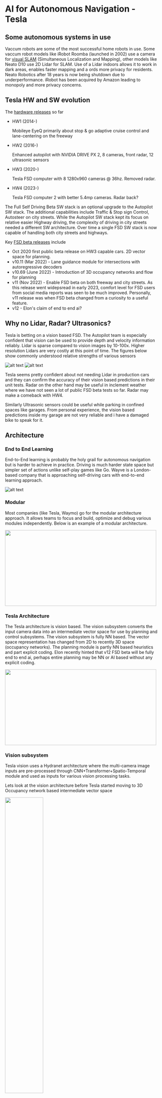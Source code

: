 # AI for Autonomous Navigation - Tesla

## Some autonomous systems in use
Vaccum robots are some of the most successful home robots in use. Some vaccum robot models like iRobot Roomba (launched in 2002) use a camera for [visual SLAM](https://www.technologyreview.com/2015/09/16/247936/the-roomba-now-sees-and-maps-a-home/) (Simultaneous Localization and Mapping), other models like Neato D10 use 2D Lidar for SLAM. Use of a Lidar indoors allows it to work in dark areas, enables faster mapping and a
ords more privacy for residents. Neato Robotics after 18 years is now being shutdown due to underperformance. iRobot has been acquired by Amazon leading to monopoly and more privacy concerns.

## Tesla HW and SW evolution
The [hardware releases](https://en.wikipedia.org/wiki/Tesla_Autopilot#Hardware) so far
* HW1 (2014-)

   Mobileye EyeQ primarily about stop & go adaptive cruise control and lane-centering on the freeway
* HW2 (2016-)

   Enhanced autopilot with NVIDIA DRIVE PX 2, 8 cameras, front radar, 12 ultrasonic sensors
* HW3 (2020-)

   Tesla FSD computer with 8 1280x960 cameras @ 36hz. Removed radar.
* HW4 (2023-)

   Tesla FSD computer 2 with better 5.4mp cameras. Radar back?

The Full Self Driving Beta SW stack is an optional upgrade to the Autopilot SW stack. The additional capabilities include Traffic & Stop sign Control, Autosteer on city streets. While the Autopilot SW stack kept its focus on relative easier Highway driving, the complexity of driving in city streets needed a different SW architecture. Over time a single FSD SW stack is now capable of handling both city streets and highways.

Key [FSD beta releases](https://www.notateslaapp.com/fsd-beta/) include
* Oct 2020 first public beta release on HW3 capable cars. 2D vector space for planning.
* v10.11 (Mar 2022) - Lane guidance module for intersections with autoregressive decoders 
* v10.69 (June 2022) - Introduction of 3D occupancy networks and flow for planning
* v11 (Nov 2022) - Enable FSD beta on both freeway and city streets. As this release went widepsread in early 2023, comfort level for FSD users from social media reports was seen to be much improved. Personally, v11 release was when FSD beta changed from a curiosity to a useful feature.
* v12 - Elon's claim of end to end ai?


## Why no Lidar, Radar? Ultrasonics?
Tesla is betting on a vision based FSD. The Autopilot team is especially confident that vision can be used to provide depth and velocity information reliably.
Lidar is sparse compared to vision images by 10-100x. Higher resolution Lidars are very costly at this point of time.
The figures below show commonly understood relative strengths of various sensors

![alt text](https://github.com/harishbalasub/harishbalasub.github.io/blob/master/docs/assets/img/Tesla-sensor1.png)
![alt text](https://github.com/harishbalasub/harishbalasub.github.io/blob/master/docs/assets/img/Tesla-sensor2.png)

Tesla seems pretty confident about not needing Lidar in production cars and they can confirm the accuracy of their vision based predictions in their unit tests. Radar on the other hand may be useful in inclement weather where we have not seen a lot of public FSD beta tests so far. Radar may make a comeback with HW4.

Similarly Ultrasonic sensors could be useful while parking in confined spaces like garages. From personal experience, the vision based predictions inside my garage are not very reliable and i have a damaged bike to speak for it.


## Architecture
### End to End Learning
End-to-End learning is probably the holy grail for autonomous navigation but is harder to achieve in practice. Driving is much harder state space but simpler set of actions unlike self-play games like Go. Wayve is a London-based company that is approaching self-driving cars with end-to-end learning approach.

![alt text](https://github.com/harishbalasub/harishbalasub.github.io/blob/master/docs/assets/img/Tesla-e2e-learning.png)
### Modular
Most companies (like Tesla, Waymo) go for the modular architecture approach. It allows teams to focus and build, optimize and debug various modules independently. Below is an example of a modular architecture.

<img src="https://github.com/harishbalasub/harishbalasub.github.io/blob/master/docs/assets/img/Tesla-modular.png" width="500" height="250">

### Tesla Architecture
The Tesla architecture is vision based. The vision subsystem converts the input camera data into an intermediate vector space for use by planning and control subsystems.
The vision subsystem is fully NN based. The vector space representation has changed from 2D to recently 3D space (occupancy networks). The planning module is partly NN based heuristics and part explicit coding. Elon recently hinted that v12 FSD beta will be fully end to end ai, perhaps entire planning may be NN or AI based without any explicit coding.



<img src="https://github.com/harishbalasub/harishbalasub.github.io/blob/master/docs/assets/img/Tesla-fsd-arch.png" width="500" height="250">

### Vision subsystem
Tesla vision uses a Hydranet architecture where the multi-camera image inputs are pre-processed through CNN+Transformer+Spatio-Temporal module and used as inputs for various vision processing tasks.

Lets look at the vision architecture before Tesla started moving to 3D Occupancy network based intermediate vector space

<img src="https://github.com/harishbalasub/harishbalasub.github.io/blob/master/docs/assets/img/Tesla-fsd-arch-vision-2D.png" width="50%" height="50%">

#### Why video module?
Single frame processing is not sufficient to recall temporary occlusions and traffic signs, detect velocity/flow. This requires processing of a sequence of frames (in order of seconds) with a spatial and temporal feature queue. For efficient processing, a small region around the ego car is used and a spatial RNN is run over each block in the region. 

<img src="https://github.com/harishbalasub/harishbalasub.github.io/blob/master/docs/assets/img/Tesla-fsd-arch-vision-video-2D.png" width="400" height="400">

#### Moving to Occupancy Networks
Moving from 2D vector space to 3D Occupancy network provides some advantages

<img src="https://github.com/harishbalasub/harishbalasub.github.io/blob/master/docs/assets/img/Tesla-fsd-arch-2Dvs3D-1.png" >
<img src="https://github.com/harishbalasub/harishbalasub.github.io/blob/master/docs/assets/img/Tesla-fsd-arch-2Dvs3D-2.png" >
<img src="https://github.com/harishbalasub/harishbalasub.github.io/blob/master/docs/assets/img/Tesla-fsd-arch-2Dvs3D-3.png" >

The updated architecture for generating 3D occupancy network and flow is shown below
<img src="https://github.com/harishbalasub/harishbalasub.github.io/blob/master/docs/assets/img/Tesla-fsd-arch-vision-3D.png" >

#### Validation of depth and velocity from vision
The depth and velocity information output vision based multi-camera fusion and video module (blue) has been found to be similar in performance to radar output (green) as shown in the figure below. The single camera based predictions are provided to illustrate the utility of the multi-camera fusion model.

<img src="https://github.com/harishbalasub/harishbalasub.github.io/blob/master/docs/assets/img/Tesla-fsd-arch-vision-vs-radar.png" >

### Planning subsystem
#### Lane guidance module
Detecting lane trajectories in unmarked areas especially intersections is a challenge and doing it in image space is not efficient. Tesla FSD uses autoregressive decoders (decoder stage of a Transfomer) to predict all the lane trajectory options from a given start point along with the spline coefficients.

<img src="https://github.com/harishbalasub/harishbalasub.github.io/blob/master/docs/assets/img/Tesla-fsd-arch-lane-guidance.png" >

<img src="https://github.com/harishbalasub/harishbalasub.github.io/blob/master/docs/assets/img/Tesla-fsd-arch-lane-language-2.png" >


### Control subsystem
Cars like GM use model predictive control (MPC) for various applications like adaptive cruise control, lane-keeping, lane following etc. MPC is useful to match predicted trajectory with actual trajectory.


## Training and Simulation

## Risks and Challenges
Videos

## References
